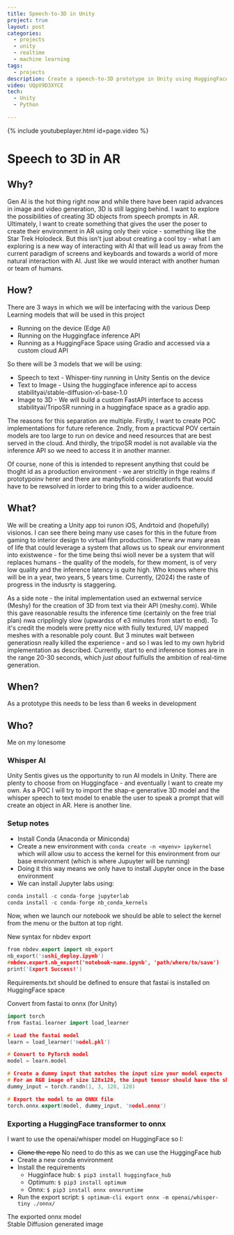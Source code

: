 ```yaml
---
title: Speech-to-3D in Unity
project: true
layout: post
categories:
  - projects
  - unity
  - realtime
  - machine learning
tags:
  - projects
description: Create a speech-to-3D prototype in Unity using HuggingFace models
video: UQpV9D3XYCE
tech:
  - Unity
  - Python

---
```


{% include youtubeplayer.html id=page.video %}


# Speech to 3D in AR

## Why?
Gen AI is the hot thing right now and while there have been rapid advances in image and video generation, 3D is still lagging behind. I want to explore the possibilities of creating 3D objects from speech prompts in AR. Ultimately, I want to create something that gives the user the poser to create their environment in AR using only their voice - something like the Star Trek Holodeck. But this isn't just about creating a cool toy - what I am exploring is a new way of interacting with AI that will lead us away from the current paradigm of screens and keyboards and towards a world of more natural interaction with AI. Just like we would interact with another human or team of humans.
## How?
There are 3 ways in which we will be interfacing with the various Deep Learning models that will be used in this project
- Running on the device (Edge AI)
- Running on the Huggingface inference API
- Running as a HuggingFace Space using Gradio and accessed via a custom cloud API

So there will be 3 models that we will be using:
- Speech to text - Whisper-tiny running in Unity Sentis on the device
- Text to Image - Using the huggingface inference api to access stabilityai/stable-diffusion-xl-base-1.0
- Image to 3D - We will build a custom FastAPI interface to access stabilityai/TripoSR running in a huggingface space as a gradio app.

The reasons for this separation are multiple. Firstly, I want to create POC implementations for future reference. 2ndly, from a practicval POV certain models are too large to run on device and need resources that are best served in the cloud. And thirdly, the tripoSR model is not available via the inference API so we need to access it in another manner. 

Of course, none of this is intended to represent anything thst could be thoght id as a production environment - we arer stricltly in thge realms if prototypoinv herer and there are manbyfiold considerationfs that would have to be rewsolved in iorder to bring this to a wider audioence.

## What?
We will be creating a Unity app toi runon iOS, Andrtoid and (hopefully) visionos. I can see there being many use cases for this in the future from gaming to interior design to virtual film production. Therw arw many areas of life that could leverage a system that allows us to speak our environment into existwence - for the time being thsi wioll never be a system that will replaces humans - the quality of the models, for thew moment, is of very low quality and the inference latency is quite high. Who knows where this will be in a year, two years, 5 years time. Currently, (2024) the raste of progress in the indusrty is staggering. 

As a side note - the inital implementation used an extwernal service (Meshy) for the creation of 3D from text via their API (meshy.com). While this gave reasonable results the inference time (certainly on the free trial plan) nwa cripplingly slow (upwardss of e3 minutes from start to end). To it's credit the models were pretty nice with fiully textured, UV mapped meshes with a resonable poly count. But 3 minutes wait between generatiosn really killed the experience - and so I was led to my own hybrid implementation as described. Currently, start to end inference tiomes are in the range 20-30 seconds, which _just about_ fulfiulls the ambition of real-time generation.
## When?
As a prototype this needs to be less than 6 weeks in development
## Who?
Me on my lonesome

### Whisper AI

Unity Sentis gives us the opportunity to  run AI models in Unity. There are plenty to choose from on Huggingface - and eventually I want to create my own. As a POC I will try to import the shap-e generative 3D model and the whisper speech to text model to enable the user to speak a prompt that will create an object in AR.
Here is another line.

### Setup notes

- Install Conda (Anaconda or Miniconda)
- Create a new environment with `conda create -n <myenv> ipykernel` which will allow usu to access the kernel for this environment from our base environment (which is where Jupuyter will be running)
- Doing it this way means we only have to install Jupyter once in the base environment
- We can install Jupyter labs using:
```c++
conda install -c conda-forge jupyterlab
conda install -c conda-forge nb_conda_kernels
```
Now, when we launch our notebook we should be able to select the kernel from the menu or the button at top right.

New syntax for nbdev export 
```c++
from nbdev.export import nb_export
nb_export('sushi_deploy.ipynb')
#nbdev.export.nb_export('notebook-name.ipynb', 'path/where/to/save')
print('Export Success!')
```

Requirements.txt should be defined to ensure that fastai is installed on HuggingFace space 

Convert from fastai to onnx (for Unity)
```c++
import torch
from fastai.learner import load_learner

# Load the fastai model
learn = load_learner('model.pkl')

# Convert to PyTorch model
model = learn.model

# Create a dummy input that matches the input size your model expects
# For an RGB image of size 128x128, the input tensor should have the shape [1, 3, 128, 128]
dummy_input = torch.randn(1, 3, 128, 128)

# Export the model to an ONNX file
torch.onnx.export(model, dummy_input, 'model.onnx')
```

### Exporting a HuggingFace transformer to onnx

I want to use the openai/whisper model on HuggingFace so I:
- ~~Clone the repo~~ No need to do this as we can use the HuggingFace hub
- Create a new conda environment
- Install the requirements
  - Hugginface hub: `$ pip3 install huggingface_hub`
  - Optimum: `$ pip3 install optimum`
  - Onnx: `$ pip3 install onnx onnxruntime`
- Run the export script: `$ optimum-cli export onnx -m openai/whisper-tiny ./onnx/`
<div class="img_row">
	<img class="col one" src="{{ site.baseurl }}/images/whisper onnx.png" alt="" title=""/>
</div>
<div class="col one caption">
	The exported onnx model
</div>

<div class="img_row">
	<img class="col three" src="{{ site.baseurl }}/images/makeitso/flyingpig.jpg" alt="" title="Stable Diffusion generated image"/>
</div>
<div class="col three caption">
	Stable Diffusion generated image
</div>